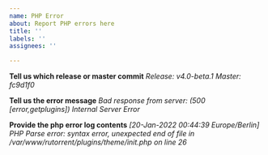 ```yaml
---
name: PHP Error
about: Report PHP errors here
title: ''
labels: ''
assignees: ''

---
```


**Tell us which release or master commit**
*Release: v4.0-beta.1*
*Master: fc9d1f0*

**Tell us the error message**
*Bad response from server: (500 [error,getplugins]) Internal Server Error*

**Provide the php error log contents**
*[20-Jan-2022 00:44:39 Europe/Berlin] PHP Parse error:  syntax error, unexpected end of file in /var/www/rutorrent/plugins/theme/init.php on line 26*
